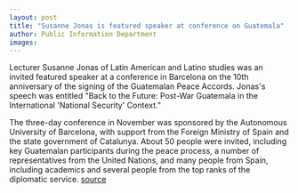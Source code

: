 ```yaml
---
layout: post
title: "Susanne Jonas is featured speaker at conference on Guatemala"
author: Public Information Department
images:
---
```


Lecturer Susanne Jonas of Latin American and Latino studies was an invited featured speaker at a conference in Barcelona on the 10th anniversary of the signing of the Guatemalan Peace Accords. Jonas's speech was entitled "Back to the Future: Post-War Guatemala in the International 'National Security' Context."

The three-day conference in November was sponsored by the Autonomous University of Barcelona, with support from the Foreign Ministry of Spain and the state government of Catalunya. About 50 people were invited, including key Guatemalan participants during the peace process, a number of representatives from the United Nations, and many people from Spain, including academics and several people from the top ranks of the diplomatic service.
[source](http://www1.ucsc.edu/currents/06-07/02-19/brief-jonas.asp "Permalink to brief-jonas")
